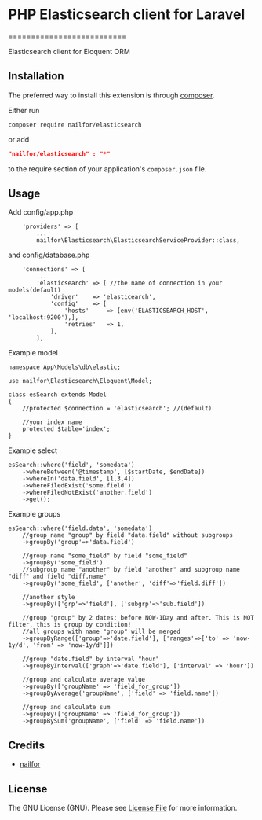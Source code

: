 # PHP Elasticsearch client for Laravel
==========================

Elasticsearch client for Eloquent ORM

Installation
------------
The preferred way to install this extension is through [composer](http://getcomposer.org/download/).

Either run

```
composer require nailfor/elasticsearch
```
or add

```json
"nailfor/elasticsearch" : "*"
```
to the require section of your application's `composer.json` file.

Usage
-----

Add config/app.php

```
    'providers' => [
        ...
        nailfor\Elasticsearch\ElasticsearchServiceProvider::class,

```
and config/database.php
```
    'connections' => [
        ...
        'elasticsearch' => [ //the name of connection in your models(default)
            'driver'    => 'elasticearch',
            'config'    => [
                'hosts'     => [env('ELASTICSEARCH_HOST', 'localhost:9200'),],
                'retries'   => 1,
            ],
        ],

```

Example model
```
namespace App\Models\db\elastic;

use nailfor\Elasticsearch\Eloquent\Model;

class esSearch extends Model
{
    //protected $connection = 'elasticsearch'; //(default)

    //your index name
    protected $table='index';
}
```

Example select
```
esSearch::where('field', 'somedata')
    ->whereBetween('@timestamp', [$startDate, $endDate])
    ->whereIn('data.field', [1,3,4])
    ->whereFiledExist('some.field')
    ->whereFiledNotExist('another.field')
    ->get();
```

Example groups
```
esSearch::where('field.data', 'somedata')
    //group name "group" by field "data.field" without subgroups
    ->groupBy('group'=>'data.field') 

    //group name "some_field" by field "some_field"
    ->groupBy('some_field') 
    //subgroup name "another" by field "another" and subgroup name "diff" and field "diff.name"
    ->groupBy('some_field', ['another', 'diff'=>'field.diff']) 

    //another style
    ->groupBy(['grp'=>'field'], ['subgrp'=>'sub.field'])

    //group "group" by 2 dates: before NOW-1Day and after. This is NOT filter, this is group by condition!
    //all groups with name "group" will be merged
    ->groupByRange(['group'=>'date.field'], ['ranges'=>['to' => 'now-1y/d', 'from' => 'now-1y/d']])

    //group "date.field" by interval "hour"
    ->groupByInterval(['graph'=>'date.field'], ['interval' => 'hour'])

    //group and calculate average value
    ->groupBy(['groupName' => 'field_for_group']) 
    ->groupByAverage('groupName', ['field' => 'field.name'])

    //group and calculate sum
    ->groupBy(['groupName' => 'field_for_group']) 
    ->groupBySum('groupName', ['field' => 'field.name'])

```


Credits
-------

- [nailfor](https://github.com/nailfor)

License
-------

The GNU License (GNU). Please see [License File](LICENSE.md) for more information.
